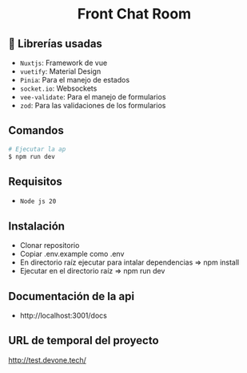 <h1 align="center"> Front Chat Room </h1>

## :hammer: Librerías usadas

- `Nuxtjs`: Framework de vue
- `vuetify`: Material Design
- `Pinia`: Para el manejo de estados
- `socket.io`: Websockets
- `vee-validate`: Para el manejo de formularios
- `zod`: Para las validaciones de los formularios

## Comandos

```bash
# Ejecutar la ap
$ npm run dev

```

## Requisitos

- `Node js 20`

## Instalación

* Clonar repositorio
* Copiar .env.example como .env
* En directorio raíz ejecutar para intalar dependencias => npm install
* Ejecutar en el directorio raíz => npm run dev

## Documentación de la api
* http://localhost:3001/docs

## URL de temporal del proyecto
http://test.devone.tech/